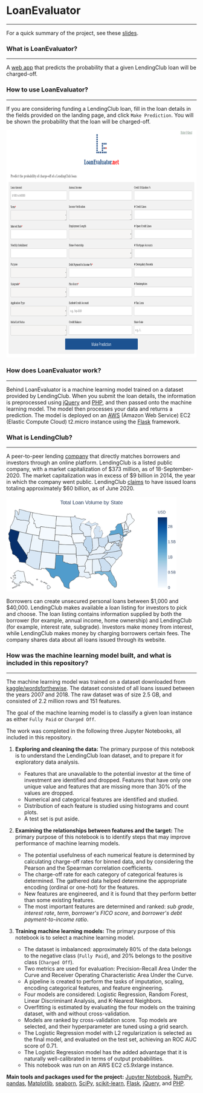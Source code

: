 # LoanEvaluator
---

For a quick summary of the project, see these
[slides](slides.pdf).

### What is LoanEvaluator?
---

A 
[web app](http://www.loanevaluator.net) 
that predicts the probability 
that a given LendingClub loan will be charged-off.


### How to use LoanEvaluator?
---

If you are considering funding a LendingClub loan, fill in the
loan details in the fields provided on the landing page, and click
`Make Prediction`. You will be shown the probability that 
the loan will be charged-off.

<img src='images/landing_page.png' width='900px' height='600px'>


### How does LoanEvaluator work?
---

Behind LoanEvaluator is a machine learning model trained on a dataset 
provided by LendingClub. When you submit the loan details, the information
is preprocessed using 
[jQuery](http://jquery.com)
and 
[PHP](http://www.php.net),
and then passed onto the machine learning model. The model then processes your
data and returns a prediction. The model is deployed on an 
[AWS](http://aws.amazon.com)
(Amazon Web Service) EC2 (Elastic Compute Cloud) t2.micro instance using the 
[Flask](http://palletsprojects.com/p/flask)
framework. 


### What is LendingClub?
---

A peer-to-peer lending 
[company](http://www.lendingclub.com) 
that directly matches borrowers and investors through an online platform. 
LendingClub is a listed public company, with a market capitalization of $373 
million, as of 18-September-2020. The market capitalization was in excess of 
$9 billion in 2014, the year in which the company went public. LendingClub 
[claims](http://www.lendingclub.com/info/statistics.action) 
to have issued loans totaling approximately $60 billion, as of June 2020.

<img src='images/loan_map.png' width='450px' height='250px'>

Borrowers can create unsecured personal loans between $1,000 and $40,000.
LendingClub makes available a loan listing for investors to
pick and choose. The loan listing contains information supplied
by both the borrower (for example, annual income, home ownership) and 
LendingClub (for example, interest rate, subgrade). Investors make money 
from interest, while LendingClub makes money by charging borrowers 
certain fees. The company shares data about all loans issued through its 
website.


### How was the machine learning model built, and what is included in this repository?
---

The machine learning model was trained on a dataset downloaded from 
[kaggle/wordsforthewise](http://www.kaggle.com/wordsforthewise/lending-club).
The dataset consisted of all loans issued between the years 2007 and 2018. 
The raw dataset was of size 2.5 GB, and consisted of 2.2 million rows and 
151 features. 

The goal of the machine learning model is to classify 
a given loan instance as either `Fully Paid` or `Charged Off`.

The work was completed in the following three Jupyter Notebooks, all
included in this repository.

1. **Exploring and cleaning the data:**
The primary purpose of this notebook is to understand the LendingClub loan 
dataset, and to prepare it for exploratory data analysis. 
    - Features that are unavailable to the potential investor at the time of 
investment are identified and dropped. Features that have only 
one unique value and features that are missing more than 30% of the values 
are dropped.
    - Numerical and categorical features are identified and studied. 
    - Distribution of each feature is studied using histograms and 
count plots.
    - A test set is put aside.

2. **Examining the relationships between features and the target:**
The primary purpose of this notebook is to identify steps that may improve 
performance of machine learning models.
    - The potential usefulness of each numerical feature is determined 
by calculating charge-off rates for binned data, and by considering the Pearson 
and the Spearman correlation coefficients.
    - The charge-off rate for each category of categorical features
is determined. The gathered data helped determine the appropriate encoding 
(ordinal or one-hot) for the features.
    - New features are engineered, and it is found that they perform
better than some existing features.
    - The most important features are determined and ranked: *sub grade*, 
*interest rate*, *term*, *borrower's FICO score*, and 
*borrower's debt payment-to-income ratio*.

3. **Training machine learning models:**
The primary purpose of this notebook is to select a machine learning model. 
    - The dataset is imbalanced: approximately 80% of the data belongs 
to the negative class (`Fully Paid`), and 20% belongs to the positive class 
(`Charged Off`). 
    - Two metrics are used for evaluation:
Precision-Recall Area Under the Curve and Receiver Operating 
Characteristic Area Under the Curve. 
    - A pipeline is created to perform the tasks of imputation, scaling,
encoding categorical features, and feature engineering.
    - Four models are considered: Logistic Regression, Random Forest, 
Linear Discriminant Analysis, and K-Nearest Neighbors. 
    - Overfitting is estimated by evaluating the four models on the training 
dataset, with and without cross-validation. 
    - Models are ranked by cross-validation score. Top models are selected, and 
their hyperparameter are tuned using a grid search. 
    - The Logistic Regression model with L2 regularization is selected 
as the final model, and evaluated on the test set, achieving an ROC AUC score 
of 0.71.
    - The Logistic Regression model has the added advantage that it is 
naturally well-calibrated in terms of output probabilities.
    - This notebook was run on an AWS EC2 c5.9xlarge instance.

**Main tools and packages used for the project:** 
[Jupyter Notebook](http://jupyter.org), 
[NumPy](http://numpy.org), 
[pandas](http://pandas.pydata.org), 
[Matplotlib](http://matplotlib.org), 
[seaborn](http://seaborn.pydata.org), 
[SciPy](http://www.scipy.org),
[scikit-learn](http://scikit-learn.org),
[Flask](http://palletsprojects.com/p/flask),
[jQuery](http://jquery.com), 
and 
[PHP](http://www.php.net).
